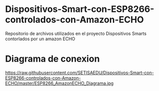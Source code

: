 # Dispositivos-Smart-con-ESP8266-controlados-con-Amazon-ECHO
Repositorio de archivos utilizados en el proyecto Dispositivos Smarts contorlados por un amazon ECHO

# Diagrama de conexion 
https://raw.githubusercontent.com/SETISAEDU/Dispositivos-Smart-con-ESP8266-controlados-con-Amazon-ECHO/master/ESP8266_AmazonECHO_Diagrama.jpg
